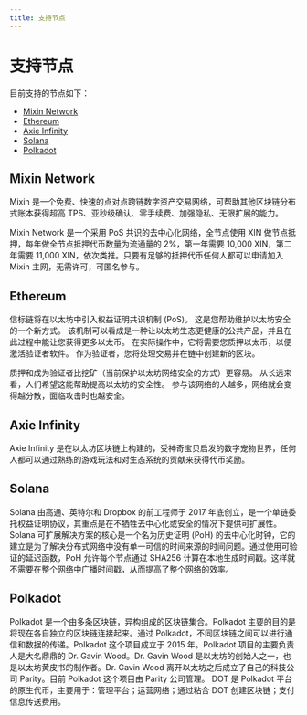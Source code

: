 ```yaml
---
title: 支持节点
---
```


# 支持节点

目前支持的节点如下：

* [Mixin Network](./Nodes/mixin.md)
* [Ethereum](./Nodes/ethereum.md)
* [Axie Infinity](./Nodes/axie.md)
* [Solana](./Nodes/solana.md)
* [Polkadot](./Nodes/polkadot.md)

## Mixin Network

Mixin 是一个免费、快速的点对点跨链数字资产交易网络，可帮助其他区块链分布式账本获得超高 TPS、亚秒级确认、零手续费、加强隐私、无限扩展的能力。

Mixin Network 是一个采用 PoS 共识的去中心化网络，全节点使用 XIN 做节点抵押，每年做全节点抵押代币数量为流通量的 2%，第一年需要 10,000 XIN，第二年需要 11,000 XIN，依次类推。只要有足够的抵押代币任何人都可以申请加入 Mixin 主网，无需许可，可匿名参与。

## Ethereum

信标链将在以太坊中引入权益证明共识机制 (PoS)。 这是您帮助维护以太坊安全的一个新方式。 该机制可以看成是一种让以太坊生态更健康的公共产品，并且在此过程中能让您获得更多以太币。 在实际操作中，它将需要您质押以太币，以便激活验证者软件。 作为验证者，您将处理交易并在链中创建新的区块。

质押和成为验证者比挖矿（当前保护以太坊网络安全的方式）更容易。 从长远来看，人们希望这能帮助提高以太坊的安全性。 参与该网络的人越多，网络就会变得越分散，面临攻击时也越安全。


## Axie Infinity

Axie Infinity 是在以太坊区块链上构建的，受神奇宝贝启发的数字宠物世界，任何人都可以通过熟练的游戏玩法和对生态系统的贡献来获得代币奖励。

## Solana

Solana 由高通、英特尔和 Dropbox 的前工程师于 2017 年底创立，是一个单链委托权益证明协议，其重点是在不牺牲去中心化或安全的情况下提供可扩展性。Solana 可扩展解决方案的核心是一个名为历史证明 (PoH) 的去中心化时钟，它的建立是为了解决分布式网络中没有单一可信的时间来源的时间问题。通过使用可验证的延迟函数，PoH 允许每个节点通过 SHA256 计算在本地生成时间戳。这样就不需要在整个网络中广播时间戳，从而提高了整个网络的效率。


## Polkadot

Polkadot 是一个由多条区块链，异构组成的区块链集合。Polkadot 主要的目的是将现在各自独立的区块链连接起来。通过 Polkadot，不同区块链之间可以进行通信和数据的传递。Polkadot 这个项目成立于 2015 年。Polkadot 项目的主要负责人是大名鼎鼎的 Dr. Gavin Wood。Dr. Gavin Wood 是以太坊的创始人之一，也是以太坊黄皮书的制作者。Dr. Gavin Wood 离开以太坊之后成立了自己的科技公司 Parity。目前 Polkadot 这个项目由 Parity 公司管理。 DOT 是 Polkadot 平台的原生代币，主要用于：管理平台；运营网络；通过粘合 DOT 创建区块链；支付信息传送费用。


